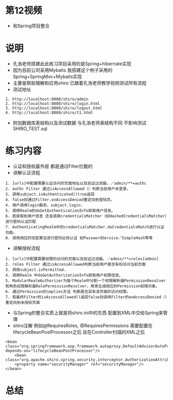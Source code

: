 # 第12视频
* 和Spring项目整合
# 说明
* 孔浩老师搭建此此练习项目采用的是Spring+hibernate实现
* 因为目前公司采用Mybatis 我搭建这个例子采用的Spring+SpringMvc+Mybatis实现
* 主要是帮助理解和应用shiro 已跟着孔浩老师教学视频测试所有流程
* 测试地址
```
1. http://localhost:8080/shiro/admin
2. http://localhost:8080/shiro/login.html
3. http://localhost:8080/shiro/logout.html
4. http://localhost:8080/shiro/t1.html
```
* 附加数据库表结构以及测试数据 与孔浩老师表结构不同 不影响测试SHIRO_TEST.sql 
# 练习内容
* 认证和授权最外层 都是通过Filter拦截的
* 讲解认证流程
```
1. [urls]中配置需要认证访问的页面地址以及验证过滤器。／admin/**=authc
2. authc Filter 通过isAccessAllowed（）判断当前用户未登录。
3. 调用subject.isAuthenticated()true返回
4. false则通过Filter.onAccessDenied重定向到登陆页。
4. 用户调用login服务，subject.login.
5. 调用Realm的doGetAuthenticationInfo获取用户信息。
6. 若获取到用户信息 还会调用credentialsMatcher（如HashedCredentialsMatcher）进行密码认证匹配
7. AuthenticatingRealm中的credentialsMatcher.doCredentialsMatch进行认证功能。
8. 调用相应的加密算法进行密码比较认证 如PasswordService／SimpleHash等等
```
* 讲解授权流程
```
1. [urls]中配置需要权限的访问的页面以及验证过滤器。／admin/**=roles[admin]
2. roles Filter 通过isAccessAllowed判断当前用户是否有权访问当前页面
3. 调用subject.isPermitted.
4. 调用Realm 中doGetAuthorizationInfo获取用户权限信息。
5. ModularRealmAuthorizer为每个Realm中分配一个权限解析器PermissionResolver和角色权限解析器RolePermissionResolver，用来生成相应的Permission权限对象。
6. 通过Permission的implies方法 判断是否具有该页面的访问权限。
7. 若最终Filter的isAccessAllowed()返回false则调用Filter的onAccessDenied（）重定向到未授权页面
```
* 与Spring的整合实质上就是将shiro.ini中的东西 配置到XML中交给Spring来管理
* shiro注解 例如@RequiresRoles, @RequiresPermissions 需要配置在lifecycleBeanPostProcessor之后 且在Controller扫描的XML之后
```
<bean class="org.springframework.aop.framework.autoproxy.DefaultAdvisorAutoProxyCreator" depends-on="lifecycleBeanPostProcessor"/>
    <bean class="org.apache.shiro.spring.security.interceptor.AuthorizationAttributeSourceAdvisor">
    <property name="securityManager" ref="securityManager"/>
</bean>
```
# 总结
